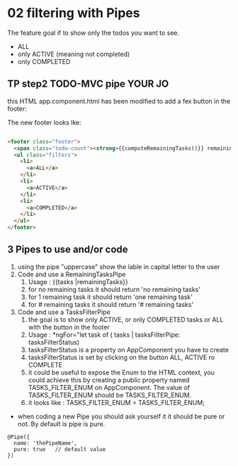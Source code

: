 # 02 filtering with Pipes

The feature goal if to show only the todos you want to see.

- ALL
- only ACTIVE (meaning not completed)
- only COMPLETED

## TP step2 TODO-MVC pipe YOUR JO

this HTML app.component.html has been modified to add a fex button in the footer:

The new footer looks lke:

````html

<footer class="footer">
  <span class="todo-count"><strong>{{computeRemainingTasks()}} remaining tasks</strong></span>
  <ul class="filters">
    <li>
      <a>ALL</a>
    </li>
    <li>
      <a>ACTIVE</a>
    </li>
    <li>
      <a>COMPLETED</a>
    </li>
  </ul>
</footer>

````

## 3 Pipes to use and/or code

1. using the pipe "uppercase" show the lable in capital letter to the user
2. Code and use a RemainingTasksPipe
    1. Usage :  {{tasks |remainingTasks}}
    2. for no remaining tasks it should return 'no remaining tasks'
    3. for 1 remaining task it should return 'one remaining task'
    4. for # remaining tasks it should return '# remaining tasks'
3. Code and use a TasksFilterPipe
    1. the goal is to show only ACTIVE, or only COMPLETED tasks or ALL with the button in the footer
    2. Usage : *ngFor="let task of ( tasks | tasksFilterPipe: tasksFilterStatus)
    3. tasksFilterStatus is a property on AppComponent you have to create
    4. tasksFilterStatus is set by clicking on the button ALL, ACTIVE ro COMPLETE
    5. it could be useful to expose the Enum to the HTML context, you could achieve this by creating a public property
       named TASKS_FILTER_ENUM on AppComponent. The value of TASKS_FILTER_ENUM should be TASKS_FILTER_ENUM.
    6. it looks like : TASKS_FILTER_ENUM = TASKS_FILTER_ENUM;

- when coding a new Pipe you should ask yourself it it should be pure or not. By default is pipe is pure.

````
@Pipe({
  name: 'thePipeName',
  pure: true   // default value
})
````
